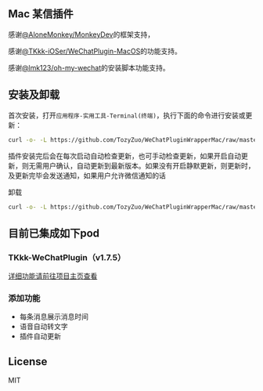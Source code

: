 ## Mac 某信插件
感谢[@AloneMonkey/MonkeyDev](https://github.com/AloneMonkey/MonkeyDev)的框架支持，

感谢[@TKkk-iOSer/WeChatPlugin-MacOS](https://github.com/TKkk-iOSer/WeChatPlugin-MacOS)的功能支持。

感谢[@lmk123/oh-my-wechat](https://github.com/lmk123/oh-my-wechat)的安装脚本功能支持。

<!--感谢[@Natoto/WeChatPlugin](https://github.com/Natoto/WeChatPlugin)的功能支持。-->

## 安装及卸载

首次安装，打开`应用程序-实用工具-Terminal(终端)`，执行下面的命令进行安装或更新：

```sh
curl -o- -L https://github.com/TozyZuo/WeChatPluginWrapperMac/raw/master/Other/OnlineInstall.sh | bash -s
```

插件安装完后会在每次启动自动检查更新，也可手动检查更新，如果开启自动更新，则无需用户确认，自动更新到最新版本。如果没有开启静默更新，则更新时，及更新完毕会发送通知，如果用户允许微信通知的话

卸载

```sh
curl -o- -L https://github.com/TozyZuo/WeChatPluginWrapperMac/raw/master/Other/Uninstall.sh | bash -s
```

## 目前已集成如下pod

### TKkk-WeChatPlugin（v1.7.5）
[详细功能请前往项目主页查看](https://github.com/TKkk-iOSer/WeChatPlugin-MacOS)


<!--### Natoto-WeChatPlugin
功能：

* 朋友圈-->

### 添加功能
* 每条消息展示消息时间
* 语音自动转文字
* 插件自动更新

## License
MIT